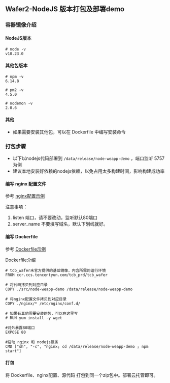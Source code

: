 ## Wafer2-NodeJS 版本打包及部署demo

### 容器镜像介绍

#### NodeJS版本
```shell script
# node -v
v10.23.0
```

#### 其他包版本
```shell script
# npm -v
6.14.8

# pm2 -v
4.5.0

# nodemon -v
2.0.6
```

#### 其他

- 如果需要安装其他包，可以在 Dockerfile 中编写安装命令

### 打包步骤

- 以下以nodejs代码部署到 `/data/release/node-weapp-demo` ，端口监听 5757 为例
- 建议本地安装好依赖的nodejs依赖，以免占用太多构建时间，影响构建成功率

#### 编写 nginx 配置文件

参考 [nginx配置示例](./nginx/wafer2.conf)

注意事项：
1. listen 端口，请不要改动，监听默认80端口
2. server_name 不要填写域名，默认下划线就好。

#### 编写 Dockerfile

参考 [Dockerfile示例](./Dockerfile)

Dockerfile介绍
```shell script
# tcb_wafer未官方提供的基础镜像，内含所需的运行环境
FROM ccr.ccs.tencentyun.com/tcb_prd/tcb_wafer

# 将代码拷贝到对应目录
COPY ./src/node-weapp-demo /data/release/node-weapp-demo

# 将nginx配置文件拷贝到对应目录
COPY ./nginx/* /etc/nginx/conf.d/

# 如果有其他需要安装的包，可以在这里写
# RUN yum install -y wget

#对外暴露80端口
EXPOSE 80

#启动 nginx 和 nodejs服务
CMD ["sh", "-c", "nginx; cd /data/release/node-weapp-demo ; npm start"]
```

#### 打包
将 Dockerfile、nginx配置、源代码 打包到同一个zip包中。部署云托管即可。
